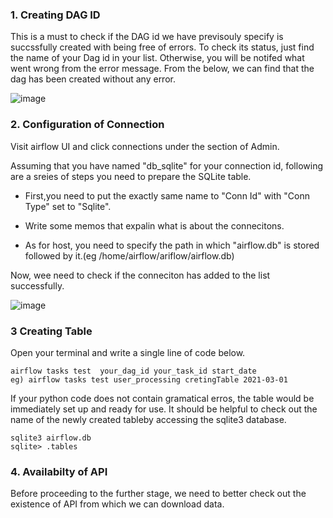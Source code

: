 ###  1. Creating DAG ID

This is a must to check if the DAG id we have previsouly specify is succssfully created with being free of errors. To check its status, just find the name of your Dag id in your list. Otherwise, you will be notifed what went wrong from the error message. From the below, we can find that the dag has been created without any error.

![image](https://user-images.githubusercontent.com/53164959/109617065-455e4f80-7b79-11eb-9908-b5ddaeaa84a1.png)


### 2. Configuration of Connection 

Visit airflow UI and click connections under the section of Admin. 

Assuming that you have named "db_sqlite" for your connection id, following are a sreies of steps you need to prepare the SQLite table. 

- First,you need to put the exactly same name to "Conn Id" with "Conn Type" set to "Sqlite". 

- Write some memos that expalin what is about the connecitons.

- As for host, you need to specify the path in which "airflow.db" is stored followed by it.(eg  /home/airflow/ariflow/airflow.db)

Now, wee need to check if the conneciton has added to the list successfully.

![image](https://user-images.githubusercontent.com/53164959/109615081-cec05280-7b76-11eb-8dc6-c5d4261aedb0.png)


### 3 Creating Table

Open your terminal and write a single line of code below. 

```linux
airflow tasks test  your_dag_id your_task_id start_date 
eg) airflow tasks test user_processing cretingTable 2021-03-01
```
If your python code does not contain gramatical erros, the table would be immediately set up and ready for use.
It should be helpful to check out the name of the newly created tableby accessing the sqlite3 database.

```linux
sqlite3 airflow.db
sqlite> .tables 
```


### 4. Availabilty of API

Before proceeding to the further stage, we need to better check out the existence of API from which we can download data. 




